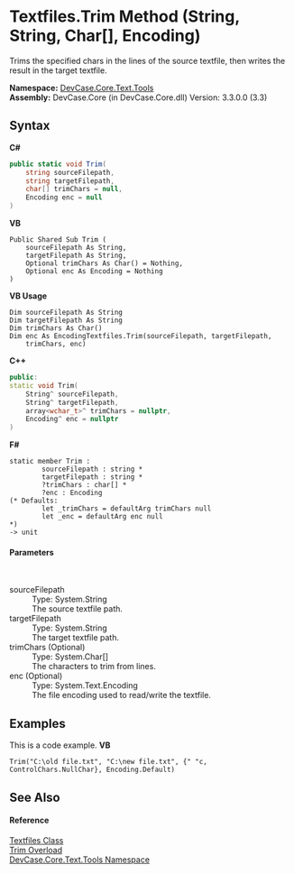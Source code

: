 # Textfiles.Trim Method (String, String, Char[], Encoding)
 

Trims the specified chars in the lines of the source textfile, then writes the result in the target textfile.

**Namespace:**&nbsp;<a href="N_DevCase_Core_Text_Tools">DevCase.Core.Text.Tools</a><br />**Assembly:**&nbsp;DevCase.Core (in DevCase.Core.dll) Version: 3.3.0.0 (3.3)

## Syntax

**C#**<br />
``` C#
public static void Trim(
	string sourceFilepath,
	string targetFilepath,
	char[] trimChars = null,
	Encoding enc = null
)
```

**VB**<br />
``` VB
Public Shared Sub Trim ( 
	sourceFilepath As String,
	targetFilepath As String,
	Optional trimChars As Char() = Nothing,
	Optional enc As Encoding = Nothing
)
```

**VB Usage**<br />
``` VB Usage
Dim sourceFilepath As String
Dim targetFilepath As String
Dim trimChars As Char()
Dim enc As EncodingTextfiles.Trim(sourceFilepath, targetFilepath, 
	trimChars, enc)
```

**C++**<br />
``` C++
public:
static void Trim(
	String^ sourceFilepath, 
	String^ targetFilepath, 
	array<wchar_t>^ trimChars = nullptr, 
	Encoding^ enc = nullptr
)
```

**F#**<br />
``` F#
static member Trim : 
        sourceFilepath : string * 
        targetFilepath : string * 
        ?trimChars : char[] * 
        ?enc : Encoding 
(* Defaults:
        let _trimChars = defaultArg trimChars null
        let _enc = defaultArg enc null
*)
-> unit 

```


#### Parameters
&nbsp;<dl><dt>sourceFilepath</dt><dd>Type: System.String<br />The source textfile path.</dd><dt>targetFilepath</dt><dd>Type: System.String<br />The target textfile path.</dd><dt>trimChars (Optional)</dt><dd>Type: System.Char[]<br />The characters to trim from lines.</dd><dt>enc (Optional)</dt><dd>Type: System.Text.Encoding<br />The file encoding used to read/write the textfile.</dd></dl>

## Examples
This is a code example. 
**VB**<br />
``` VB
Trim("C:\old file.txt", "C:\new file.txt", {" "c, ControlChars.NullChar}, Encoding.Default)
```


## See Also


#### Reference
<a href="T_DevCase_Core_Text_Tools_Textfiles">Textfiles Class</a><br /><a href="Overload_DevCase_Core_Text_Tools_Textfiles_Trim">Trim Overload</a><br /><a href="N_DevCase_Core_Text_Tools">DevCase.Core.Text.Tools Namespace</a><br />